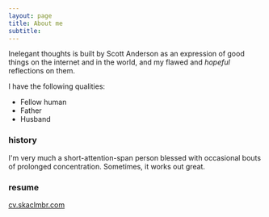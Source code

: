 ```yaml
---
layout: page
title: About me
subtitle: 
---
```

Inelegant thoughts is built by Scott Anderson as an expression of good things on the internet and in the world, and my flawed and *hopeful* reflections on them.

I have the following qualities:
- Fellow human
- Father
- Husband

### history

I'm very much a short-attention-span person blessed with occasional bouts of prolonged concentration. Sometimes, it works out great.

### resume

[cv.skaclmbr.com](http://cv.skaclmbr.com)
